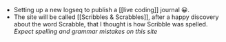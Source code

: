 - Setting up a new logseq to publish a [[live coding]] journal 😀.
- The site will be called [[Scribbles & Scrabbles]], after a happy discovery about the word Scrabble, that I thought is how Scribble was spelled. *Expect spelling and grammar mistakes on this site*